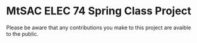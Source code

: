 # MtSAC ELEC 74 Spring Class Project
Please be aware that any contributions you make to this project are avaible to the public.